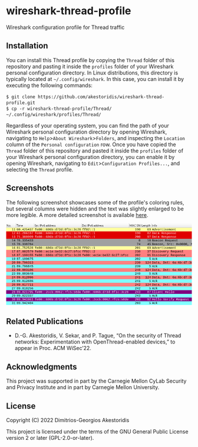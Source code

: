 # wireshark-thread-profile

Wireshark configuration profile for Thread traffic


## Installation

You can install this Thread profile by copying the `Thread` folder of this repository and pasting it inside the `profiles` folder of your Wireshark personal configuration directory.
In Linux distributions, this directory is typically located at `~/.config/wireshark`.
In this case, you can install it by executing the following commands:
```console
$ git clone https://github.com/akestoridis/wireshark-thread-profile.git
$ cp -r wireshark-thread-profile/Thread/ ~/.config/wireshark/profiles/Thread/
```
Regardless of your operating system, you can find the path of your Wireshark personal configuration directory by opening Wireshark, navigating to `Help`>`About Wireshark`>`Folders`, and inspecting the `Location` column of the `Personal configuration` row.
Once you have copied the `Thread` folder of this repository and pasted it inside the `profiles` folder of your Wireshark personal configuration directory, you can enable it by opening Wireshark, navigating to `Edit`>`Configuration Profiles...`, and selecting the `Thread` profile.


## Screenshots

The following screenshot showcases some of the profile's coloring rules, but several columns were hidden and the text was slightly enlarged to be more legible. A more detailed screenshot is available [here](https://github.com/akestoridis/wireshark-thread-profile/raw/d7110a6506e4417f9bf150632c8e5a1508f2ad3a/screenshot-wide.png).

<img src="https://github.com/akestoridis/wireshark-thread-profile/raw/d7110a6506e4417f9bf150632c8e5a1508f2ad3a/screenshot-narrow.png">


## Related Publications

* D.-G. Akestoridis, V. Sekar, and P. Tague, “On the security of Thread networks: Experimentation with OpenThread-enabled devices,” to appear in Proc. ACM WiSec’22.


## Acknowledgments

This project was supported in part by the Carnegie Mellon CyLab Security and Privacy Institute and in part by Carnegie Mellon University.


## License

Copyright (C) 2022 Dimitrios-Georgios Akestoridis

This project is licensed under the terms of the GNU General Public License version 2 or later (GPL-2.0-or-later).
